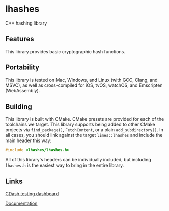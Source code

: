 # lhashes

C++ hashing library

## Features

This library provides basic cryptographic hash functions.

## Portability

This library is tested on Mac, Windows, and Linux (with GCC, Clang, and MSVC), as well as cross-compiled
for iOS, tvOS, watchOS, and Emscripten (WebAssembly).

## Building

This library is built with CMake. CMake presets are provided for each of the toolchains we target. This
library supports being added to other CMake projects via `find_package()`, `FetchContent`, or a plain
`add_subdirectory()`. In all cases, you should link against the target `limes::lhashes` and include
the main header this way:
```cpp
#include <lhashes/lhashes.h>
```
All of this library's headers can be individually included, but including `lhashes.h` is the easiest
way to bring in the entire library.

## Links

[CDash testing dashboard](https://my.cdash.org/index.php?project=lhashes)

[Documentation](https://benthevining.github.io/lhashes/)
